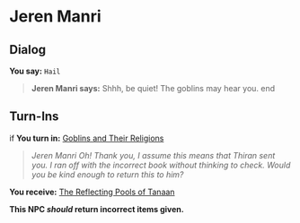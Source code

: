 # Jeren Manri
## Dialog

**You say:** `Hail`



>**Jeren Manri says:** Shhh, be quiet! The goblins may hear you.
end

## Turn-Ins



if **You turn in:** [Goblins and Their Religions](/item/15959)


>*Jeren Manri Oh! Thank you, I assume this means that Thiran sent you. I ran off with the incorrect book without thinking to check. Would you be kind enough to return this to him?*


 **You receive:**  [The Reflecting Pools of Tanaan](/item/15960) 

**This NPC *should* return incorrect items given.**
